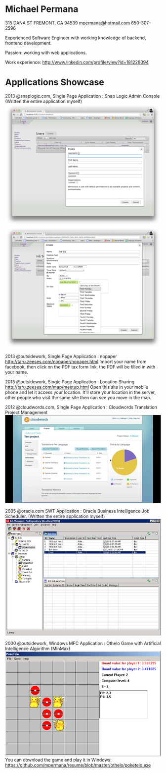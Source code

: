 Michael Permana
===============

315 DANA ST
FREMONT, CA 94539
mpermana@hotmail.com 650-307-2596

Experienced Software Engineer with working knowledge of backend, frontend development.

Passion: working with web applications.

Work experience: http://www.linkedin.com/profile/view?id=181228394

Applications Showcase
=====================
2013 @snaplogic.com, Single Page Application : Snap Logic Admin Console (Written the entire application myself)<br>
<img src="https://github.com/mpermana/resume/blob/master/snaplogic/snaplogic%20user.png">
<img src="https://github.com/mpermana/resume/blob/master/snaplogic/snaplogic%20schedule.png">

2013 @outsidework, Single Page Application : nopaper
http://taru.zeeses.com/nopaper/nopaper.html
Import your name from facebook, then click on the PDF tax form link, the PDF will be filled in with your name.

2013 @outsidework, Single Page Application : Location Sharing
http://taru.zeeses.com/map/meetup.html
Open this site in your mobile phone and let it access your location. It'll store your location in the server, other people who visit the same site then can see you move in the map.


2012 @cloudwords.com, Single Page Application : Cloudwords Translation Project Management
<img src="https://github.com/mpermana/resume/blob/master/cloudwords/cloudwords.jpg">

2005 @oracle.com SWT Application : Oracle Business Intelligence Job Scheduler. (Written the entire application myself)<br>
<img src="https://github.com/mpermana/resume/blob/master/oracle/obischeduler.jpg">


2000 @outsidework, Windows MFC Application : Othelo Game with Artificial Intelligence Algorithm (MinMax)<br>
<img src="https://github.com/mpermana/resume/blob/master/othelo/screen.png">
You can download the game and play it in Windows:
https://github.com/mpermana/resume/blob/master/othelo/poketelo.exe


